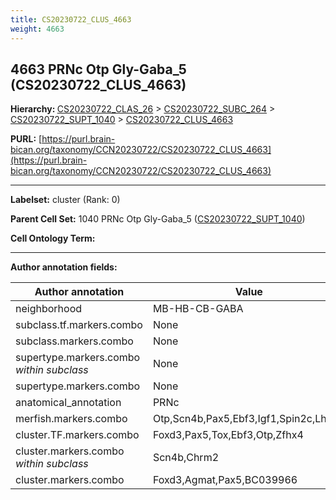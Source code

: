 ```yaml
---
title: CS20230722_CLUS_4663
weight: 4663
---
```

## 4663 PRNc Otp Gly-Gaba_5 (CS20230722_CLUS_4663)
<b>Hierarchy: </b>
[CS20230722_CLAS_26](../CS20230722_CLAS_26) >
[CS20230722_SUBC_264](../CS20230722_SUBC_264) >
[CS20230722_SUPT_1040](../CS20230722_SUPT_1040) >
[CS20230722_CLUS_4663](../CS20230722_CLUS_4663)

**PURL:** [https://purl.brain-bican.org/taxonomy/CCN20230722/CS20230722_CLUS_4663](https://purl.brain-bican.org/taxonomy/CCN20230722/CS20230722_CLUS_4663)

---


**Labelset:** cluster (Rank: 0)

**Parent Cell Set:** 1040 PRNc Otp Gly-Gaba_5 ([CS20230722_SUPT_1040](../CS20230722_SUPT_1040))



**Cell Ontology Term:** 

[MARKER GENES.]: #


---

[TRANSFERRED ANNOTATIONS.]: #


[AUTHOR ANNOTATION FIELDS.]: #


**Author annotation fields:**

| Author annotation | Value |
|-------------------|-------|
|neighborhood|MB-HB-CB-GABA|
|subclass.tf.markers.combo|None|
|subclass.markers.combo|None|
|supertype.markers.combo _within subclass_|None|
|supertype.markers.combo|None|
|anatomical_annotation|PRNc|
|merfish.markers.combo|Otp,Scn4b,Pax5,Ebf3,Igf1,Spin2c,Lhfpl5|
|cluster.TF.markers.combo|Foxd3,Pax5,Tox,Ebf3,Otp,Zfhx4|
|cluster.markers.combo _within subclass_|Scn4b,Chrm2|
|cluster.markers.combo|Foxd3,Agmat,Pax5,BC039966|
